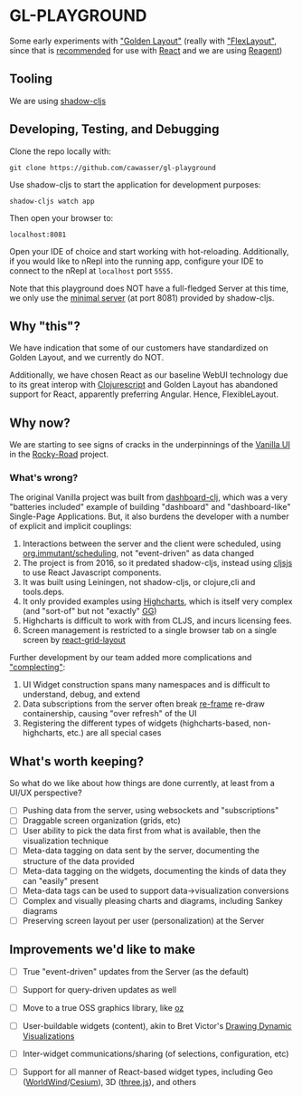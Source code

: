 # GL-PLAYGROUND

Some early experiments with ["Golden Layout"](https://github.com/golden-layout/golden-layout)
(really with ["FlexLayout"](https://github.com/caplin/FlexLayout),
since that is [recommended](https://github.com/golden-layout/golden-layout#dropped-features)
for use with [React](https://reactjs.org/) and we are using [Reagent](https://github.com/reagent-project/reagent))


## Tooling

We are using [shadow-cljs](https://github.com/thheller/shadow-cljs)

## Developing, Testing, and Debugging

Clone the repo locally with:

    git clone https://github.com/cawasser/gl-playground

Use shadow-cljs to start the application for development purposes:

    shadow-cljs watch app

Then open your browser to:

    localhost:8081    

Open your IDE of choice and start working with hot-reloading. Additionally, if you would like to nRepl into the running app, configure your IDE to
connect to the nRepl at `localhost` port `5555`.

Note that this playground does NOT have a full-fledged Server at this time, we only use the [minimal server](https://shadow-cljs.github.io/docs/UsersGuide.html#dev-http)
(at port 8081) provided by shadow-cljs.

## Why "this"?

We have indication that some of our customers have standardized on Golden Layout, and we currently do NOT.

Additionally, we have chosen React as our baseline WebUI technology due to its great interop with [Clojurescript](https://clojurescript.org)
and Golden Layout has abandoned support for React, apparently preferring Angular. Hence, FlexibleLayout.

## Why now?

We are starting to see signs of cracks in the underpinnings of the
[Vanilla UI](https://github.com/cawasser/rocky-road/tree/master/bases/vanilla/cljs) in the
[Rocky-Road](https://github.com/cawasser/rocky-road) project.

### What's wrong?

The original Vanilla project was built from [dashboard-clj](https://github.com/multunus/dashboard-clj), which was a very
"batteries included" example of building "dashboard" and "dashboard-like" Single-Page Applications. But, it also burdens
the developer with a number of explicit and implicit couplings:

1. Interactions between the server and the client were scheduled, using [org.immutant/scheduling](http://immutant.org/documentation/current/apidoc/guide-scheduling.html), not "event-driven" as data changed
2. The project is from 2016, so it predated shadow-cljs, instead using [cljsjs](http://cljsjs.github.io) to use React Javascript components.
3. It was built using Leiningen, not shadow-cljs, or clojure,cli and tools.deps.
4. It only provided examples using [Highcharts](http://www.highcharts.com), which is itself very complex (and "sort-of" but not "exactly" [GG](https://ggplot2.tidyverse.org))
5. Highcharts is difficult to work with from CLJS, and incurs licensing fees.
6. Screen management is restricted to a single browser tab on a single screen by [react-grid-layout](https://github.com/react-grid-layout/react-grid-layout)

Further development by our team added more complications and ["complecting"](https://www.infoq.com/presentations/Simple-Made-Easy/):

1. UI Widget construction spans many namespaces and is difficult to understand, debug, and extend
2. Data subscriptions from the server often break [re-frame](https://github.com/Day8/re-frame) re-draw containership, causing "over refresh" of the UI
3. Registering the different types of widgets (highcharts-based, non-highcharts, etc.) are all special cases

## What's worth keeping?

So what do we like about how things are done currently, at least from a UI/UX perspective?

- [ ] Pushing data from the server, using websockets and "subscriptions"
- [ ] Draggable screen organization (grids, etc)
- [ ] User ability to pick the data first from what is available, then the visualization technique
- [ ] Meta-data tagging on data sent by the server, documenting the structure of the data provided
- [ ] Meta-data tagging on the widgets, documenting the kinds of data they can "easily" present
- [ ] Meta-data tags can be used to support data->visualization conversions
- [ ] Complex and visually pleasing charts and diagrams, including Sankey diagrams
- [ ] Preserving screen layout per user (personalization) at the Server

## Improvements we'd like to make

- [ ] True "event-driven" updates from the Server (as the default)
- [ ] Support for query-driven updates as well
- [ ] Move to a true OSS graphics library, like [oz](https://github.com/metasoarous/oz)
- [ ] User-buildable widgets (content), akin to Bret Victor's [Drawing Dynamic Visualizations](http://worrydream.com/#!/DrawingDynamicVisualizationsTalk)
- [ ] Inter-widget communications/sharing (of selections, configuration, etc)
- [ ] Support for all manner of React-based widget types, including Geo ([WorldWind](https://worldwind.arc.nasa.gov)/[Cesium](https://cesium.com/platform/cesiumjs/)), 3D ([three.js](https://threejs.org)), and others

